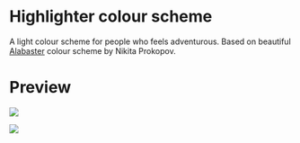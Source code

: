 # Highlighter colour scheme

A light colour scheme for people who feels adventurous.
Based on beautiful [Alabaster](https://github.com/tonsky/sublime-scheme-alabaster) colour scheme by Nikita Prokopov.

# Preview

![](https://d3dehtdmp2rwcw.cloudfront.net/ms_179382/hWjIwK2yW4USnvqs6u90o2WfgwWnh2/rust.png?Expires=1570687200&Signature=DQM~Qod5QjLhmwcYC~48jIb3708MSj6Vkf6BiaUBDOI~cCUfwOZuE-~gkPs3A8QVeLb969WgoUTwqiEG3dipfhEyvKqzfuPmMSUleb-9QKs-u7NXHY1mXkbiI~Vg4Aqo9EXPbIkRMNb8y1r6P0Y3TRf8RQgH-9WVcYBp9dwjENxN2OIUkSVuI~J~mnf3TI4UEmOI0UrgbM5KXNxmdNqrQa7LzhEUE6ytdfW~9s6qvmwJqIviCs1au9ttyYH~Rs3temxc8sb5MPOT2N2qpr5i5kRtdQa0cv8GnoGsVm~17jzPEQw8H4fxKdwigbKIWukFLt0sqaw7~pv2ld9ztXeYXw__&Key-Pair-Id=APKAJBCGYQYURKHBGCOA)

![](https://d3dehtdmp2rwcw.cloudfront.net/ms_179382/jvgKoGkmPiyTz38bN7Og80GScjlp7W/%25218%2BM%254000%2B2019-10-10%2B2%2B10.57.43.png?Expires=1570687200&Signature=MpGZbFQYJ2GN7zIaWMYTlzAA-qgXcDRkTkYjdZ~Hr0ijxfdLIxckHkohEDWo2u5aa-Fj9A1LaINSzwrSKKsdr18ldBPK3k0xE~Vf617JkP8AI~WIwi7Ac2fz5bxaLgJZYq6eAUgFcz8UiiI0oiIpfpPGWPiEuFEICw6PEjvRZ3o~YP9Pl8avbUm829klOYyqzGzQ9ys1OSZpaSniFEVUFh10s2bzbT94rnCCcGiQWG24i6BkR~9h6pcc4JWMhiT3bS-vm8PM3KTNbEuArn9rVVvgyTWCtQmp7TTW1xS2TR4wrMMUc7fvjGW5OgZurusXcG6ROJtyw-BNQkkxdrJWxQ__&Key-Pair-Id=APKAJBCGYQYURKHBGCOA)
